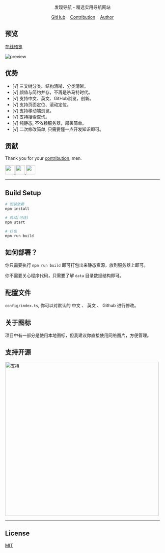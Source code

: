 
<div align="center">
  <p>发现导航 - 精选实用导航网站</p>
  <div>
    <a href="https://github.com/xjh22222228/nav/">GitHub</a>&nbsp;&nbsp;&nbsp;
    <a href="https://github.com/xjh22222228/nav/issues/">Contribution</a>&nbsp;&nbsp;&nbsp;
    <a href="https://github.com/xjh22222228/">Author</a>
  </div>
</div>



## 预览
[在线预览](https://xjh22222228.github.io/nav/index.html)


![preview](https://raw.githubusercontent.com/xjh22222228/nav/master/media/v2.gif)





## 优势
- [√] 三叉树分类、结构清晰、分类清晰。
- [√] 颜值与简约并存，不再是杀马特时代。
- [√] 支持中文、英文、GitHub浏览，创新。
- [√] 支持页面定位、滚动定位。
- [√] 支持移动端浏览。
- [√] 支持搜索查询。
- [√] 纯静态, 不依赖服务器，部署简单。
- [√] 二次修改简单, 只需要懂一点开发知识即可。


## 贡献
Thank you for your [contribution](https://github.com/xjh22222228/nav/issues), men.

<a href="https://github.com/YutHelloWorld">
  <img src="https://avatars1.githubusercontent.com/u/20860159?s=460&v=4" width="30px" height="30px" />
</a>
<a href="https://github.com/JJJTHuang">
  <img src="https://avatars3.githubusercontent.com/u/22817432?s=460&v=4" width="30px" height="30px" />
</a>
<a href="https://github.com/Fechin">
  <img src="https://avatars1.githubusercontent.com/u/2541482?s=460&v=4" width="30px" height="30px" />
</a>


---


## Build Setup
``` bash
# 安装依赖
npm install

# 启动[可选]
npm start

# 打包
npm run build
```


## 如何部署？
你只需要执行 `npm run build` 即可打包出来静态资源，放到服务器上即可。

你不需要关心程序代码，只需要了解 `data` 目录数据结构即可。


## 配置文件
`config/index.ts`, 你可以对默认的 中文 、 英文 、 Github 进行修改。


## 关于图标
项目中有一部分是使用本地图标，但我建议你直接使用网络图片，方便管理。


## 支持开源
<img src="https://raw.githubusercontent.com/xjh22222228/statics/master/images/2018/32.png" alt="支持" width="500" />



---


## License
[MIT](https://opensource.org/licenses/MIT)
